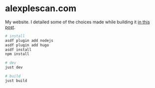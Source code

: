 # alexplescan.com

My website. I detailed some of the choices made while building it [in this post](https://alexplescan.com/posts/2024/09/21/new-site/).

```bash
# install
asdf plugin add nodejs
asdf plugin add hugo
asdf install
npm install

# dev
just dev

# build
just build
```

